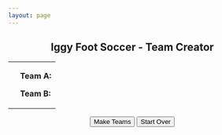 ```yaml
---
layout: page
---
```



<html lang="en">
<head>


  <meta charset="utf-8">
  <meta name="viewport" content="width=device-width, initial-scale=1">
  <link rel="stylesheet" href="https://maxcdn.bootstrapcdn.com/bootstrap/3.4.1/css/bootstrap.min.css">
  <link href="https://fonts.googleapis.com/css?family=Montserrat" rel="stylesheet">
  <script src="https://ajax.googleapis.com/ajax/libs/jquery/3.4.1/jquery.min.js"></script>
  <script src="https://maxcdn.bootstrapcdn.com/bootstrap/3.4.1/js/bootstrap.min.js"></script>
 <link rel="stylesheet" type="text/css" href="../style/style.css">
</head>

	
<center><h2>Iggy Foot Soccer - Team Creator</h2></center>

<!-- import data: var players -->
<script type="text/javascript" src="data.js"></script>

<!-- import script -->
<script type="text/javascript" src="myjs.js"></script>

<script type="text/javascript">
	startOver();
</script>

<table border=0 width="100%">
	<tr>
		<td>
<p id="playing">  </p>
</td>
<td>
<p id="output">  </p>
<p id="teama"> <b> Team A: </b> </p>
<p id="teamb"> <b> Team B: </b> </p>
</td> </tr>
</table>

	
<center>
<p> <button onclick="makeTeams()">Make Teams</button> 
	<button onclick="startOver()">Start Over</button> </p>
</center>



<!-- output table-->
<!--
<table width="100%" border="1" >
<tr>
	<td> <b>Goalies</b> </td>
	<td> <b>Defense</b> </td>
	<td> <b>Defense</b> </td>
	<td> <b>Defense</b> </td>
	<td> <b>Offense</b> </td>
	<td> <b>Offense</b> </td>
	<td> <b>Offense</b> </td>
	<td> <b>Unrated</b> </td>
</tr>

<tr valign="top">
	<td id="gk">  </td>
	<td id="d1">  </td>
	<td id="d2">  </td>
	<td id="d3">  </td>
	<td id="o1">  </td>
	<td id="o2">  </td>
	<td id="o3">  </td>
	<td id="ur">  </td>
</tr>

</table>
-->



</body>
</html>
